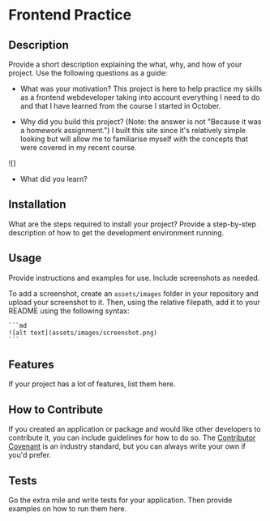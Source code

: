 # Frontend Practice

##  <Onboarding Site>

## Description

Provide a short description explaining the what, why, and how of your project. Use the following questions as a guide:

- What was your motivation?
This project is here to help practice my skills as a frontend webdeveloper taking into account everything I need to do and that I have learned from the course I started in October.

- Why did you build this project? (Note: the answer is not "Because it was a homework assignment.")
I built this site since it's relatively simple looking but will allow me to familiarise myself with the concepts that were covered in my recent course.

![]
- What did you learn?


## Installation

What are the steps required to install your project? Provide a step-by-step description of how to get the development environment running.

## Usage

Provide instructions and examples for use. Include screenshots as needed.

To add a screenshot, create an `assets/images` folder in your repository and upload your screenshot to it. Then, using the relative filepath, add it to your README using the following syntax:

    ```md
    ![alt text](assets/images/screenshot.png)
    ```





## Features

If your project has a lot of features, list them here.

## How to Contribute

If you created an application or package and would like other developers to contribute it, you can include guidelines for how to do so. The [Contributor Covenant](https://www.contributor-covenant.org/) is an industry standard, but you can always write your own if you'd prefer.

## Tests

Go the extra mile and write tests for your application. Then provide examples on how to run them here.